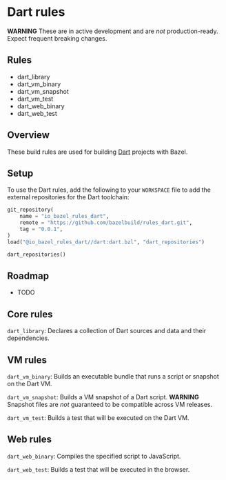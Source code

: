 # Dart rules

**WARNING** These are in active development and are *not* production-ready.
Expect frequent breaking changes.

## Rules

  * dart\_library
  * dart\_vm\_binary
  * dart\_vm\_snapshot
  * dart\_vm\_test
  * dart\_web\_binary
  * dart\_web\_test

## Overview

These build rules are used for building [Dart](https://dartlang.org) projects
with Bazel.

## Setup

To use the Dart rules, add the following to your `WORKSPACE` file to add the
external repositories for the Dart toolchain:

```python
git_repository(
    name = "io_bazel_rules_dart",
    remote = "https://github.com/bazelbuild/rules_dart.git",
    tag = "0.0.1",
)
load("@io_bazel_rules_dart//dart:dart.bzl", "dart_repositories")

dart_repositories()
```

## Roadmap

  * TODO

## Core rules

`dart_library`: Declares a collection of Dart sources and data and their
dependencies.


## VM rules

`dart_vm_binary`: Builds an executable bundle that runs a script or snapshot on
the Dart VM.

`dart_vm_snapshot`: Builds a VM snapshot of a Dart script. **WARNING** Snapshot
files are *not* guaranteed to be compatible across VM releases.

`dart_vm_test`: Builds a test that will be executed on the Dart VM.


## Web rules

`dart_web_binary`: Compiles the specified script to JavaScript.

`dart_web_test`: Builds a test that will be executed in the browser.
